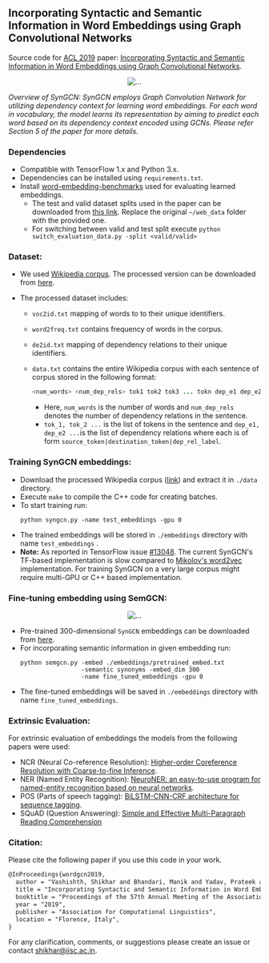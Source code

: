 ## Incorporating Syntactic and Semantic Information in Word Embeddings using Graph Convolutional Networks

Source code for [ACL 2019](http://acl2019.org) paper: [Incorporating Syntactic and Semantic Information in Word Embeddings using Graph Convolutional Networks](https://arxiv.org/abs/1809.04283).


<p align="center">
  <img align="center" src="https://github.com/malllabiisc/WordGCN/blob/master/images/syngcn_model.png" alt="...">
</p>

*Overview of SynGCN: SynGCN employs Graph Convolution Network for utilizing dependency context for learning word embeddings. For each word in vocabulary, the model learns its representation by aiming to predict each word based on its dependency context encoded using GCNs. Please refer Section 5 of the paper for more details.*

### Dependencies

- Compatible with TensorFlow 1.x and Python 3.x.
- Dependencies can be installed using `requirements.txt`.
- Install [word-embedding-benchmarks](https://github.com/kudkudak/word-embeddings-benchmarks) used for evaluating learned embeddings.
  - The test and valid dataset splits used in the paper can be downloaded from [this link](https://drive.google.com/open?id=1VMyddIOgmkskAFN2BvI6c49Y63SHjNfF). Replace the original `~/web_data` folder with the provided one.  
  - For switching between valid and test split execute `python switch_evaluation_data.py -split <valid/valid>`

### Dataset:

* We used [Wikipedia corpus](https://dumps.wikimedia.org/enwiki/20180301/). The processed version can be downloaded from [here](https://drive.google.com/file/d/1S1UYXc3PfoNFcNY6tB5ahiugXh5qidz-/view?usp=sharing).

* The processed dataset includes:
  * `voc2id.txt` mapping of words to to their unique identifiers.
  * `word2freq.txt` contains frequency of words in the corpus.
  * `de2id.txt` mapping of dependency relations to their unique identifiers. 
  * `data.txt` contains the entire Wikipedia corpus with each sentence of corpus stored in the following format:

    ```java
    <num_words> <num_dep_rels> tok1 tok2 tok3 ... tokn dep_e1 dep_e2 .... dep_em
    ```

    - Here, `num_words` is the number of words and `num_dep_rels`  denotes the number of dependency relations in the sentence.
    - `tok_1, tok_2 ...` is the list of tokens in the sentence and `dep_e1, dep_e2 ...`is the list of dependency relations where each is of form `source_token|destination_token|dep_rel_label`.

### Training SynGCN embeddings:
- Download the processed Wikipedia corpus ([link](https://drive.google.com/file/d/1S1UYXc3PfoNFcNY6tB5ahiugXh5qidz-/view?usp=sharing)) and extract it in `./data` directory.
- Execute `make` to compile the C++ code for creating batches.
- To start training run:
  ```shell
  python syngcn.py -name test_embeddings -gpu 0
  ```
  
* The trained embeddings will be stored in `./embeddings` directory with name `test_embeddings` .
* **Note:** As reported in TensorFlow issue [#13048](https://github.com/tensorflow/tensorflow/issues/13048). The current SynGCN's TF-based implementation is slow compared to [Mikolov's word2vec](https://github.com/tmikolov/word2vec) implementation. For training SynGCN on a very large corpus might require multi-GPU or C++ based implementation.

### Fine-tuning embedding using SemGCN:

<p align="center">
  <img align="center" src="https://github.com/malllabiisc/WordGCN/blob/master/images/semgcn_model.png" alt="...">
</p>

- Pre-trained 300-dimensional `SynGCN` embeddings can be downloaded from [here](https://drive.google.com/file/d/1wYgdyjIBC6nIC-bX29kByA0GwnUSR9Hh/view?usp=sharing). 
- For incorporating semantic information in given embedding run:
  ```shell
  python semgcn.py -embed ./embeddings/pretrained_embed.txt 
                   -semantic synonyms -embed_dim 300 
                   -name fine_tuned_embeddings -gpu 0
  ```
* The fine-tuned embeddings will be saved in `./embeddings` directory with name `fine_tuned_embeddings`. 

### Extrinsic Evaluation:

For extrinsic evaluation of embeddings the models from the following papers were used:

* NCR (Neural Co-reference Resolution): [Higher-order Coreference Resolution with Coarse-to-fine Inference](https://github.com/kentonl/e2e-coref).
* NER (Named Entity Recognition): [NeuroNER: an easy-to-use program for named-entity recognition based on neural networks](https://github.com/Franck-Dernoncourt/NeuroNER).
* POS (Parts of speech tagging): [BiLSTM-CNN-CRF architecture for sequence tagging](https://github.com/UKPLab/emnlp2017-bilstm-cnn-crf).
* SQuAD (Question Answering): [Simple and Effective Multi-Paragraph Reading Comprehension](https://github.com/allenai/document-qa/tree/master/docqa/elmo)

### Citation:
Please cite the following paper if you use this code in your work.

```tex
@InProceedings{wordgcn2019,
  author = "Vashishth, Shikhar and Bhandari, Manik and Yadav, Prateek and Rai, Piyush and Bhattacharyya, Chiranjib and Talukdar, Partha",
  title = "Incorporating Syntactic and Semantic Information in Word Embeddings using Graph Convolutional Networks",
  booktitle = "Proceedings of the 57th Annual Meeting of the Association for Computational Linguistics",
  year = "2019",
  publisher = "Association for Computational Linguistics",
  location = "Florence, Italy",
}
```
For any clarification, comments, or suggestions please create an issue or contact [shikhar@iisc.ac.in](http://shikhar-vashishth.github.io).
